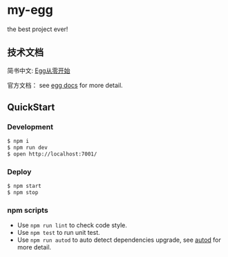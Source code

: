 # my-egg

the best project ever!

## 技术文档
简书中文: [Egg从零开始](http://doc.dz11.com/ddse/preview/space/15480?sid=36&pid=15479)

官方文档： see [egg docs][egg] for more detail.

## QuickStart
### Development

```bash
$ npm i
$ npm run dev
$ open http://localhost:7001/
```

### Deploy

```bash
$ npm start
$ npm stop
```

### npm scripts

- Use `npm run lint` to check code style.
- Use `npm test` to run unit test.
- Use `npm run autod` to auto detect dependencies upgrade, see [autod](https://www.npmjs.com/package/autod) for more detail.


[egg]: https://eggjs.org